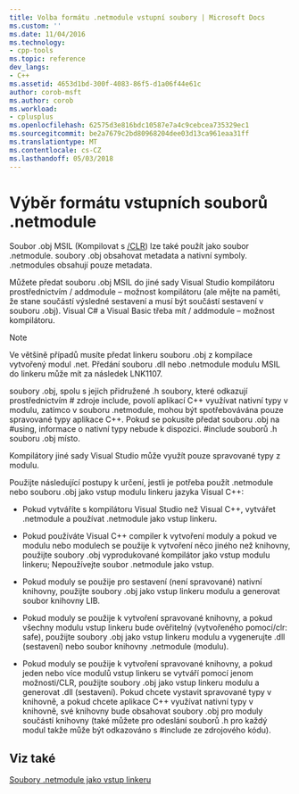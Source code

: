 ```yaml
---
title: Volba formátu .netmodule vstupní soubory | Microsoft Docs
ms.custom: ''
ms.date: 11/04/2016
ms.technology:
- cpp-tools
ms.topic: reference
dev_langs:
- C++
ms.assetid: 4653d1bd-300f-4083-86f5-d1a06f44e61c
author: corob-msft
ms.author: corob
ms.workload:
- cplusplus
ms.openlocfilehash: 62575d3e816bdc10587e7a4c9cebcea735329ec1
ms.sourcegitcommit: be2a7679c2bd80968204dee03d13ca961eaa31ff
ms.translationtype: MT
ms.contentlocale: cs-CZ
ms.lasthandoff: 05/03/2018
---
```

# <a name="choosing-the-format-of-netmodule-input-files"></a>Výběr formátu vstupních souborů .netmodule
Soubor .obj MSIL (Kompilovat s [/CLR](../../build/reference/clr-common-language-runtime-compilation.md)) lze také použít jako soubor .netmodule.  soubory .obj obsahovat metadata a nativní symboly.  .netmodules obsahují pouze metadata.  
  
 Můžete předat souboru .obj MSIL do jiné sady Visual Studio kompilátoru prostřednictvím / addmodule – možnost kompilátoru (ale mějte na paměti, že stane součástí výsledné sestavení a musí být součástí sestavení v souboru .obj).  Visual C# a Visual Basic třeba mít / addmodule – možnost kompilátoru.  
  
> [!NOTE]
>  Ve většině případů musíte předat linkeru souboru .obj z kompilace vytvořený modul .net.  Předání souboru .dll nebo .netmodule modulu MSIL do linkeru může mít za následek LNK1107.  
  
 soubory .obj, spolu s jejich přidružené .h soubory, které odkazují prostřednictvím # zdroje include, povolí aplikací C++ využívat nativní typy v modulu, zatímco v souboru .netmodule, mohou být spotřebovávána pouze spravované typy aplikace C++.  Pokud se pokusíte předat souboru .obj na #using, informace o nativní typy nebude k dispozici. #include souborů .h souboru .obj místo.  
  
 Kompilátory jiné sady Visual Studio může využít pouze spravované typy z modulu.  
  
 Použijte následující postupy k určení, jestli je potřeba použít .netmodule nebo souboru .obj jako vstup modulu linkeru jazyka Visual C++:  
  
-   Pokud vytváříte s kompilátoru Visual Studio než Visual C++, vytvářet .netmodule a používat .netmodule jako vstup linkeru.  
  
-   Pokud používáte Visual C++ compiler k vytvoření moduly a pokud ve modulu nebo modulech se použije k vytvoření něco jiného než knihovny, použijte soubory .obj vyprodukované kompilátor jako vstup modulu linkeru; Nepoužívejte soubor .netmodule jako vstup.  
  
-   Pokud moduly se použije pro sestavení (není spravované) nativní knihovny, použijte soubory .obj jako vstup linkeru modulu a generovat soubor knihovny LIB.  
  
-   Pokud moduly se použije k vytvoření spravované knihovny, a pokud všechny modulu vstup linkeru bude ověřitelný (vytvořeného pomocí/clr: safe), použijte soubory .obj jako vstup linkeru modulu a vygenerujte .dll (sestavení) nebo soubor knihovny .netmodule (modulu).  
  
-   Pokud moduly se použije k vytvoření spravované knihovny, a pokud jeden nebo více modulů vstup linkeru se vytváří pomocí jenom možnosti/CLR, použijte soubory .obj jako vstup linkeru modulu a generovat .dll (sestavení).  Pokud chcete vystavit spravované typy v knihovně, a pokud chcete aplikace C++ využívat nativní typy v knihovně, své knihovny bude obsahovat soubory .obj pro moduly součástí knihovny (také můžete pro odeslání souborů .h pro každý modul takže může být odkazováno s #include ze zdrojového kódu).  
  
## <a name="see-also"></a>Viz také  
 [Soubory .netmodule jako vstup linkeru](../../build/reference/netmodule-files-as-linker-input.md)
